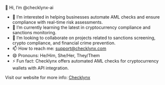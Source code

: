 👋 Hi, I’m @checklynx-ai  
- 👀 I’m interested in helping businesses automate AML checks and ensure compliance with real-time risk assessments.  
- 🌱 I’m currently learning the latest in cryptocurrency compliance and sanctions monitoring.  
- 💞️ I’m looking to collaborate on projects related to sanctions screening, crypto compliance, and financial crime prevention.  
- 📫 How to reach me: [support@checklynx.com](mailto:support@checklynx.com)  
- 😄 Pronouns: He/Him, She/Her, They/Them  
- ⚡ Fun fact: Checklynx offers automated AML checks for cryptocurrency wallets with API integration.

Visit our website for more info: [Checklynx](https://www.checklynx.com) 
